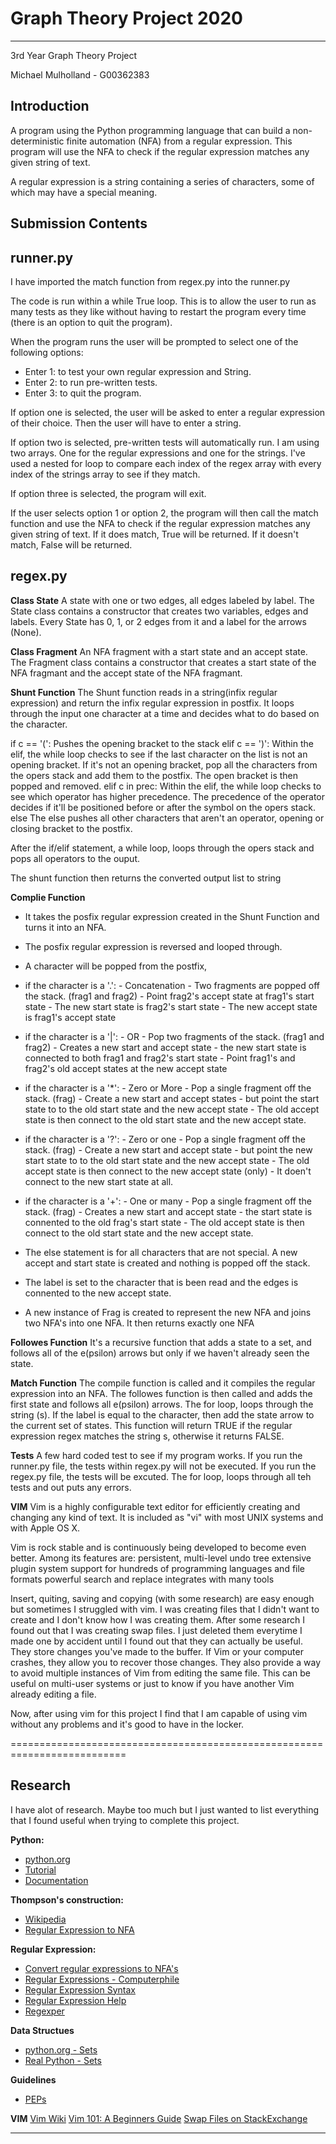 # **Graph Theory Project 2020**
<hr>
<p>3rd Year Graph Theory Project</P>
Michael Mulholland - G00362383

## **Introduction**
<p>A program using the Python programming language that can build a non-deterministic finite automation (NFA) from a regular expression. This program will use the NFA to check if the regular expression matches any given string of text.<p>
  
<p>A regular expression is a string containing a series of characters, some of which may have a special meaning. <p>

## **Submission Contents**

## runner.py

<p>I have imported the match function from regex.py into the runner.py<p>

<p>The code is run within a while True loop. This is to allow the user to run as many tests as they like without having to restart the program every time (there is an option to quit the program).<p>

When the program runs the user will be prompted to select one of the following options:
* Enter 1: to test your own regular expression and String.
* Enter 2: to run pre-written tests.
* Enter 3: to quit the program.

<p>If option one is selected, the user will be asked to enter a regular expression of their choice. Then the user will have to enter a string. <p>

<p>If option two is selected, pre-written tests will automatically run. I am using two arrays. One for the regular expressions and one for the strings. I've used a nested for loop to compare each index of the regex array with every index of the strings array to see if they match.<p>

<p>If option three is selected, the program will exit.<p>

<p>If the user selects option 1 or option 2, the program will then call the match function and use the NFA to check if the regular expression matches any given string of text. If it does match, True will be returned. If it doesn't match, False will be returned.<p>

## regex.py

**Class State**
A state with one or two edges, all edges labeled by label.
The State class contains a constructor that creates two variables, edges and labels. Every State has 0, 1, or 2 edges from it and a label for the arrows (None).

**Class Fragment**
An NFA fragment with a start state and an accept state.
The Fragment class contains a constructor that creates a start state of the NFA fragmant and the accept state of the NFA fragmant.

**Shunt Function**
The Shunt function reads in a string(infix regular expression) and return the infix regular expression in postfix. It loops through the input one character at a time and decides what to do based on the character.

if c == '(':
	Pushes the opening bracket to the stack
elif c == ')':
	Within the elif, the while loop checks to see if the last character on the list is not an opening bracket. 
	If it's not an opening bracket, pop all the characters from the opers stack and add them to the postfix.
	The open bracket is then popped and removed.
elif c in prec:
	Within the elif, the while loop checks to see which operator has higher precedence.
	The precedence of the operator decides if it'll be positioned before or after the symbol on the opers stack.
else
	The else pushes all other characters that aren't an operator, opening or closing bracket to the postfix.

After the if/elif statement, a while loop, loops through the opers stack and pops all operators to the ouput.

The shunt function then returns the converted output list to string

**Complie Function**
* It takes the posfix regular expression created in the Shunt Function and turns it into an NFA.
* The posfix regular expression is reversed and looped through.
* A character will be popped from the postfix,

* if the character is a '.':
      - Concatenation 
      - Two fragments are popped off the stack. (frag1 and frag2)
      - Point frag2's accept state at frag1's start state
      - The new start state is frag2's start state
      - The new accept state is frag1's accept state

* if the character is a '|':
      - OR
      - Pop two fragments of the stack. (frag1 and frag2)
      - Creates a new start and accept state - the new start state is connected to both frag1 and frag2's start state
      - Point frag1's and frag2's old accept states at the new accept state

* if the character is a '*':
      - Zero or More
      - Pop a single fragment off the stack. (frag)
      - Create a new start and accept states - but point the start state to to the old start state and the new accept state
      - The old accept state is then connect to the old start state and the new accept state.	

* if the character is a '?':
      - Zero or one
      - Pop a single fragment off the stack. (frag)
      - Create a new start and accept state - but point the new start state to to the old start state and the new accept state
      - The old accept state is then connect to the new accept state (only) - It doen't connect to the new start state at all.

* if the character is a '+':
      - One or many
      - Pop a single fragment off the stack. (frag)
      - Creates a new start and accept state - the start state is connented to the old frag's start state
      - The old accept state is then connect to the old start state and the new accept state.

* The else statement is for all characters that are not special. A new accept and start state is created and nothing is popped off the stack.
* The label is set to the character that is been read and the edges is connented to the new accept state.
* A new instance of Frag is created to represent the new NFA and joins two NFA's into one NFA.
It then returns exactly one NFA

**Followes Function**
It's a recursive function that adds a state to a set, and follows all of the e(psilon) arrows but only if we haven't already seen the state.

**Match Function**
The compile function is called and it compiles the regular expression into an NFA.
The followes function is then called and adds the first state and follows all e(psilon) arrows.
The for loop, loops through the string (s). If the label is equal to the character, then add the state arrow to the current set of states.
This function will return TRUE if the regular expression regex matches the string s, otherwise it returns FALSE.

**Tests**
A few hard coded test to see if my program works.
If you run the runner.py file, the tests within regex.py will not be executed.
If you run the regex.py file, the tests will be excuted.
The for loop, loops through all teh tests and out puts any errors.

**VIM**
Vim is a highly configurable text editor for efficiently creating and changing any kind of text. It is included as "vi" with most UNIX systems and with Apple OS X.

Vim is rock stable and is continuously being developed to become even better. Among its features are:
	persistent, multi-level undo tree
	extensive plugin system
	support for hundreds of programming languages and file formats
	powerful search and replace
	integrates with many tools

Insert, quiting, saving and copying (with some research) are easy enough but sometimes I struggled with vim. I was creating files that I didn't want to create and I don't know how I was creating them. After some research I found out that I was creating swap files. I just deleted them everytime I made one by accident until I found out that they can actually be useful. 
They store changes you've made to the buffer. If Vim or your computer crashes, they allow you to recover those changes. They also provide a way to avoid multiple instances of Vim from editing the same file. This can be useful on multi-user systems or just to know if you have another Vim already editing a file.

Now, after using vim for this project I find that I am capable of using vim without any problems and it's good to have in the locker.

==========================================================================

## Research

I have alot of research. Maybe too much but I just wanted to list everything that I found useful when trying to complete this project.

<b>Python:</b>
* [python.org](https://www.python.org/)
* [Tutorial](https://www.youtube.com/watch?v=rfscVS0vtbw)
* [Documentation](https://docs.python.org/3.8/index.html)

<b>Thompson's construction:</b>
* [Wikipedia](https://en.wikipedia.org/wiki/Thompson's_construction)
* [Regular Expression to NFA](https://www.youtube.com/watch?v=RYNN-tb9WxI)

<b>Regular Expression:</b>
* [Convert regular expressions to NFA's](https://cyberzhg.github.io/toolbox/regex2nfa?regex=YSti)
* [Regular Expressions - Computerphile](https://www.youtube.com/watch?v=528Jc3q86F8)
* [Regular Expression Syntax](https://docs.python.org/2/library/re.html#regular-expression-syntax)
* [Regular Expression Help](https://swtch.com/~rsc/regexp/regexp1.html)
* [Regexper](https://regexper.com/#)

<b>Data Structues</b>
* [python.org - Sets](https://docs.python.org/3.8/library/stdtypes.html#set-types-set-frozenset)
* [Real Python - Sets](https://realpython.com/python-sets/)
  
<b>Guidelines</b>
* [PEPs](https://www.python.org/dev/peps/)

<b>VIM</b>
[Vim Wiki](https://en.wikipedia.org/wiki/Vim_(text_editor))
[Vim 101: A Beginners Guide](https://www.linux.com/training-tutorials/vim-101-beginners-guide-vim/)
[Swap Files on StackExchange](https://vi.stackexchange.com/questions/177/what-is-the-purpose-of-swap-files)
***

<br>
